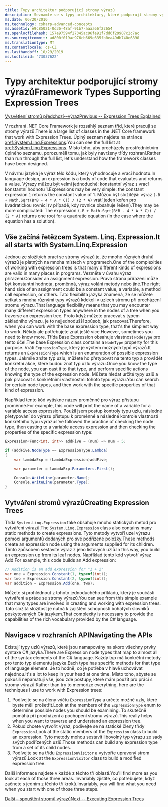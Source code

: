 ```yaml
---
title: Typy architektur podporující stromy výrazů
description: Seznamte se s typy architektury, které podporují stromy výrazů, vytváření stromů výrazů a techniky pro práci s rozhraními API stromu výrazů.
ms.date: 06/20/2016
ms.technology: csharp-advanced-concepts
ms.assetid: e9c85021-0d36-48af-91b7-aaaa66f22654
ms.openlocfilehash: 157e97594f27345ac96fe91f7dd6f29907c2c7ac
ms.sourcegitcommit: ad800f019ac976cb669e635fb0ea49db740e6890
ms.translationtype: MT
ms.contentlocale: cs-CZ
ms.lasthandoff: 10/29/2019
ms.locfileid: "73037622"
---
```

# <a name="framework-types-supporting-expression-trees"></a><span data-ttu-id="bcfd4-103">Typy architektur podporující stromy výrazů</span><span class="sxs-lookup"><span data-stu-id="bcfd4-103">Framework Types Supporting Expression Trees</span></span>

[<span data-ttu-id="bcfd4-104">Vysvětlení stromů předchozí--výraz</span><span class="sxs-lookup"><span data-stu-id="bcfd4-104">Previous -- Expression Trees Explained</span></span>](expression-trees-explained.md)

<span data-ttu-id="bcfd4-105">V rozhraní .NET Core Framework je rozsáhlý seznam tříd, které pracují se stromy výrazů.</span><span class="sxs-lookup"><span data-stu-id="bcfd4-105">There is a large list of classes in the .NET Core framework that work with Expression Trees.</span></span>
<span data-ttu-id="bcfd4-106">Úplný seznam najdete na stránce <xref:System.Linq.Expressions>.</span><span class="sxs-lookup"><span data-stu-id="bcfd4-106">You can see the full list at <xref:System.Linq.Expressions>.</span></span>
<span data-ttu-id="bcfd4-107">Místo toho, aby procházely prostřednictvím úplného seznamu, porozuměli tomu, jak byly navrženy třídy rozhraní.</span><span class="sxs-lookup"><span data-stu-id="bcfd4-107">Rather than run through the full list, let's understand how the framework classes have been designed.</span></span>

<span data-ttu-id="bcfd4-108">V návrhu jazyka je výraz tělo kódu, který vyhodnocuje a vrací hodnotu.</span><span class="sxs-lookup"><span data-stu-id="bcfd4-108">In language design, an expression is a body of code that evaluates and returns a value.</span></span> <span data-ttu-id="bcfd4-109">Výrazy můžou být velmi jednoduché: konstantní výraz `1` vrací konstantní hodnotu 1.</span><span class="sxs-lookup"><span data-stu-id="bcfd4-109">Expressions may be very simple: the constant expression `1` returns the constant value of 1.</span></span> <span data-ttu-id="bcfd4-110">Můžou být složitější: výraz `(-B + Math.Sqrt(B*B - 4 * A * C)) / (2 * A)` vrátí jeden kořen pro kvadratickou rovnici (v případě, kdy rovnice obsahuje řešení).</span><span class="sxs-lookup"><span data-stu-id="bcfd4-110">They may be more complicated: The expression `(-B + Math.Sqrt(B*B - 4 * A * C)) / (2 * A)` returns one root for a quadratic equation (in the case where the equation has a solution).</span></span>  

## <a name="it-all-starts-with-systemlinqexpression"></a><span data-ttu-id="bcfd4-111">Vše začíná řetězcem System. Linq. Expression.</span><span class="sxs-lookup"><span data-stu-id="bcfd4-111">It all starts with System.Linq.Expression</span></span>

<span data-ttu-id="bcfd4-112">Jednou ze složitých prací se stromy výrazů je, že mnoho různých druhů výrazů je platných na mnoha místech v programech.</span><span class="sxs-lookup"><span data-stu-id="bcfd4-112">One of the complexities of working with expression trees is that many different kinds of expressions are valid in many places in programs.</span></span> <span data-ttu-id="bcfd4-113">Vezměte v úvahu výraz přiřazení.</span><span class="sxs-lookup"><span data-stu-id="bcfd4-113">Consider an assignment expression.</span></span> <span data-ttu-id="bcfd4-114">Pravá strana přiřazení může být konstantní hodnota, proměnná, výraz volání metody nebo jiné.</span><span class="sxs-lookup"><span data-stu-id="bcfd4-114">The right hand side of an assignment could be a constant value, a variable, a method call expression, or others.</span></span> <span data-ttu-id="bcfd4-115">Tato flexibilita jazyka znamená, že se můžete setkat s mnoha různými typy výrazů kdekoli v uzlech stromu při procházení stromu výrazu.</span><span class="sxs-lookup"><span data-stu-id="bcfd4-115">That language flexibility means that you may encounter many different expression types anywhere in the nodes of a tree when you traverse an expression tree.</span></span> <span data-ttu-id="bcfd4-116">Proto když můžete pracovat s typem základního výrazu, je to nejjednodušší způsob, jak pracovat.</span><span class="sxs-lookup"><span data-stu-id="bcfd4-116">Therefore, when you can work with the base expression type, that's the simplest way to work.</span></span> <span data-ttu-id="bcfd4-117">Někdy ale potřebujete znát ještě více.</span><span class="sxs-lookup"><span data-stu-id="bcfd4-117">However, sometimes you need to know more.</span></span>
<span data-ttu-id="bcfd4-118">Třída Base Expression obsahuje vlastnost `NodeType` pro tento účel.</span><span class="sxs-lookup"><span data-stu-id="bcfd4-118">The base Expression class contains a `NodeType` property for this purpose.</span></span>
<span data-ttu-id="bcfd4-119">Vrátí `ExpressionType`, který je výčtem možných typů výrazů.</span><span class="sxs-lookup"><span data-stu-id="bcfd4-119">It returns an `ExpressionType` which is an enumeration of possible expression types.</span></span>
<span data-ttu-id="bcfd4-120">Jakmile znáte typ uzlu, můžete ho přetypovat na tento typ a provádět konkrétní akce, které budou znát typ uzlu výrazu.</span><span class="sxs-lookup"><span data-stu-id="bcfd4-120">Once you know the type of the node, you can cast it to that type, and perform specific actions knowing the type of the expression node.</span></span> <span data-ttu-id="bcfd4-121">Můžete hledat určité typy uzlů a pak pracovat s konkrétními vlastnostmi tohoto typu výrazu.</span><span class="sxs-lookup"><span data-stu-id="bcfd4-121">You can search for certain node types, and then work with the specific properties of that kind of expression.</span></span>

<span data-ttu-id="bcfd4-122">Například tento kód vytiskne název proměnné pro výraz přístupu proměnné.</span><span class="sxs-lookup"><span data-stu-id="bcfd4-122">For example, this code will print the name of a variable for a variable access expression.</span></span> <span data-ttu-id="bcfd4-123">Použil jsem postup kontroly typu uzlu, následné přetypování do výrazu přístupu k proměnné a následné kontrole vlastností konkrétního typu výrazu:</span><span class="sxs-lookup"><span data-stu-id="bcfd4-123">I've followed the practice of checking the node type, then casting to a variable access expression and then checking the properties of the specific expression type:</span></span>

```csharp
Expression<Func<int, int>> addFive = (num) => num + 5;

if (addFive.NodeType == ExpressionType.Lambda)
{
    var lambdaExp = (LambdaExpression)addFive;

    var parameter = lambdaExp.Parameters.First();

    Console.WriteLine(parameter.Name);
    Console.WriteLine(parameter.Type);
}
```

## <a name="creating-expression-trees"></a><span data-ttu-id="bcfd4-124">Vytváření stromů výrazů</span><span class="sxs-lookup"><span data-stu-id="bcfd4-124">Creating Expression Trees</span></span>

<span data-ttu-id="bcfd4-125">Třída `System.Linq.Expression` také obsahuje mnoho statických metod pro vytváření výrazů.</span><span class="sxs-lookup"><span data-stu-id="bcfd4-125">The `System.Linq.Expression` class also contains many static methods to create expressions.</span></span> <span data-ttu-id="bcfd4-126">Tyto metody vytvoří uzel výrazu pomocí argumentů dodaných pro své podřízené položky.</span><span class="sxs-lookup"><span data-stu-id="bcfd4-126">These methods create an expression node using the arguments supplied for its children.</span></span> <span data-ttu-id="bcfd4-127">Tímto způsobem sestavíte výraz z jeho listových uzlů.</span><span class="sxs-lookup"><span data-stu-id="bcfd4-127">In this way, you build an expression up from its leaf nodes.</span></span> <span data-ttu-id="bcfd4-128">Například tento kód vytvoří výraz Add:</span><span class="sxs-lookup"><span data-stu-id="bcfd4-128">For example, this code builds an Add expression:</span></span>

```csharp
// Addition is an add expression for "1 + 2"
var one = Expression.Constant(1, typeof(int));
var two = Expression.Constant(2, typeof(int));
var addition = Expression.Add(one, two);
```

<span data-ttu-id="bcfd4-129">Můžete si prohlédnout z tohoto jednoduchého příkladu, který je součástí vytváření a práce se stromy výrazů.</span><span class="sxs-lookup"><span data-stu-id="bcfd4-129">You can see from this simple example that many types are involved in creating and working with expression trees.</span></span> <span data-ttu-id="bcfd4-130">Tato složitá složitost je nutná k zajištění schopností bohatých slovníků poskytovaných C# jazykem.</span><span class="sxs-lookup"><span data-stu-id="bcfd4-130">That complexity is necessary to provide the capabilities of the rich vocabulary provided by the C# language.</span></span>

## <a name="navigating-the-apis"></a><span data-ttu-id="bcfd4-131">Navigace v rozhraních API</span><span class="sxs-lookup"><span data-stu-id="bcfd4-131">Navigating the APIs</span></span>
<span data-ttu-id="bcfd4-132">Existují typy uzlů výrazů, které jsou namapovány na skoro všechny prvky syntaxe C# jazyka.</span><span class="sxs-lookup"><span data-stu-id="bcfd4-132">There are Expression node types that map to almost all of the syntax elements of the C# language.</span></span> <span data-ttu-id="bcfd4-133">Každý typ má konkrétní metody pro tento typ elementu jazyka.</span><span class="sxs-lookup"><span data-stu-id="bcfd4-133">Each type has specific methods for that type of language element.</span></span> <span data-ttu-id="bcfd4-134">Je to hodně, co je potřeba v hlavě uchovávat najednou.</span><span class="sxs-lookup"><span data-stu-id="bcfd4-134">It's a lot to keep in your head at one time.</span></span> <span data-ttu-id="bcfd4-135">Místo toho, abyste se pokusili nepamatují vše, jsou zde postupy, které mám použít pro práci s stromy výrazů:</span><span class="sxs-lookup"><span data-stu-id="bcfd4-135">Rather than try to memorize everything, here are the techniques I use to work with Expression trees:</span></span>

1. <span data-ttu-id="bcfd4-136">Podívejte se na členy výčtu `ExpressionType` a určete možné uzly, které byste měli prošetřit.</span><span class="sxs-lookup"><span data-stu-id="bcfd4-136">Look at the members of the `ExpressionType` enum to determine possible nodes you should be examining.</span></span> <span data-ttu-id="bcfd4-137">To skutečně pomáhá při procházení a pochopení stromu výrazů.</span><span class="sxs-lookup"><span data-stu-id="bcfd4-137">This really helps when you want to traverse and understand an expression tree.</span></span>
2. <span data-ttu-id="bcfd4-138">Pokud chcete vytvořit výraz, podívejte se na statické členy třídy `Expression`.</span><span class="sxs-lookup"><span data-stu-id="bcfd4-138">Look at the static members of the `Expression` class to build an expression.</span></span> <span data-ttu-id="bcfd4-139">Tyto metody mohou sestavit libovolný typ výrazu ze sady svých podřízených uzlů.</span><span class="sxs-lookup"><span data-stu-id="bcfd4-139">Those methods can build any expression type from a set of its child nodes.</span></span>
3. <span data-ttu-id="bcfd4-140">Podívejte se na třídu `ExpressionVisitor` a vytvořte upravený strom výrazů.</span><span class="sxs-lookup"><span data-stu-id="bcfd4-140">Look at the `ExpressionVisitor` class to build a modified expression tree.</span></span>

<span data-ttu-id="bcfd4-141">Další informace najdete v každé z těchto tří oblastí.</span><span class="sxs-lookup"><span data-stu-id="bcfd4-141">You'll find more as you look at each of those three areas.</span></span> <span data-ttu-id="bcfd4-142">Invariably zjistíte, co potřebujete, když začnete s jedním z těchto tří kroků.</span><span class="sxs-lookup"><span data-stu-id="bcfd4-142">Invariably, you will find what you need when you start with one of those three steps.</span></span>
 
 [<span data-ttu-id="bcfd4-143">Další – spouštění stromů výrazů</span><span class="sxs-lookup"><span data-stu-id="bcfd4-143">Next -- Executing Expression Trees</span></span>](expression-trees-execution.md)
